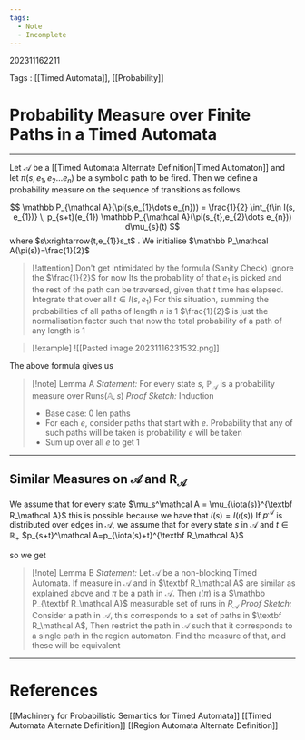 ```yaml
---
tags:
  - Note
  - Incomplete
---
```

202311162211

Tags : [[Timed Automata]], [[Probability]]
# Probability Measure over Finite Paths in a Timed Automata
---
Let $\mathcal A$ be a [[Timed Automata Alternate Definition|Timed Automaton]] and let $\pi(s, e_1, e_2\dots e_n)$ be a symbolic path to be fired. Then we define a probability measure on the sequence of transitions as follows.

$$
\mathbb P_{\mathcal A}(\pi(s,e_{1}\dots e_{n})) = 
\frac{1}{2}
\int_{t\in I(s, e_{1})} \, 
    p_{s+t}(e_{1})
    \mathbb P_{\mathcal A}(\pi(s_{t},e_{2}\dots e_{n})) 
d\mu_{s}(t) 
$$
where $s\xrightarrow{t,e_{1}}s_t$ .
We initialise $\mathbb P_\mathcal A(\pi(s))=\frac{1}{2}$ 

>[!attention] Don't get intimidated by the formula (Sanity Check)
>Ignore the $\frac{1}{2}$ for now
>Its the probability of that $e_1$ is picked and the rest of the path can be traversed, given that $t$ time has elapsed.
>Integrate that over all $t\in I(s, e_1)$
>For this situation, summing the probabilities of all paths of length $n$ is $1$
>$\frac{1}{2}$ is just the normalisation factor such that now the total probability of a path of any length is $1$

>[!example]
>![[Pasted image 20231116231532.png]]

The above formula gives us 

>[!note] Lemma A
>*Statement:* For every state $s$, $\mathbb P_{\mathcal A}$ is a probability measure over $\text{Runs}(\mathbb A, s)$ 
>*Proof Sketch:* Induction 
>- Base case: 0 len paths
>- For each $e$, consider paths that start with $e$. Probability that any of such paths will be taken is probability $e$ will be taken
>- Sum up over all $e$ to get 1

---
## Similar Measures on $\mathcal A$ and $\textbf{R}_\mathcal A$
We assume that for every state $\mu_s^\mathcal A = \mu_{\iota(s)}^{\textbf R_\mathcal A}$ 
this is possible because we have that $I(s)=I(\iota(s))$ 
If $p^\mathcal A$ is distributed over edges in $\mathcal A$, we assume that for every state $s$ in $\mathcal A$ and $t\in \mathbb R_+$ $p_{s+t}^\mathcal A=p_{\iota(s)+t}^{\textbf R_\mathcal A}$ 

so we get
>[!note] Lemma B
>*Statement:* Let $\mathcal A$ be a non-blocking Timed Automata. If measure in $\mathcal A$ and in $\textbf R_\mathcal A$ are similar as explained above and $\pi$  be  a path in $\mathcal A$. Then $\iota(\pi)$ is a $\mathbb P_{\textbf R_\mathcal A}$ measurable set  of runs in $R_\mathcal A$
> *Proof Sketch:* Consider a path in $\mathcal A$, this corresponds to a set of paths in $\textbf R_\mathcal A$, Then restrict the path in $\mathcal A$ such that it corresponds to a single path in the region automaton. 
> Find the measure of that, and these will be equivalent 


---
# References
[[Machinery for Probabilistic Semantics for Timed Automata]]
[[Timed Automata Alternate Definition]]
[[Region Automata Alternate Definition]]